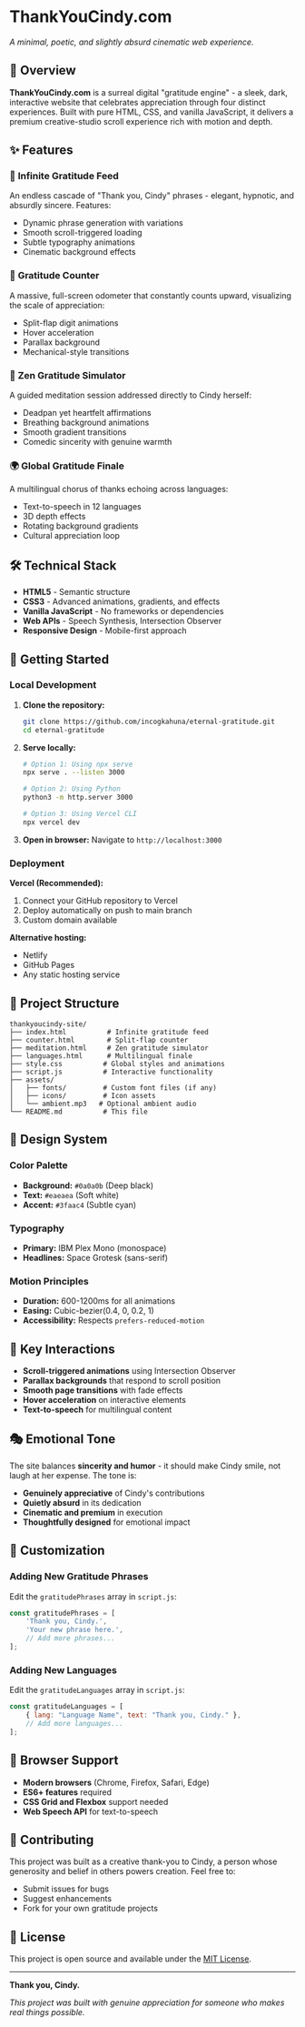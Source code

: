 # ThankYouCindy.com

*A minimal, poetic, and slightly absurd cinematic web experience.*

## 🎯 Overview

**ThankYouCindy.com** is a surreal digital "gratitude engine" - a sleek, dark, interactive website that celebrates appreciation through four distinct experiences. Built with pure HTML, CSS, and vanilla JavaScript, it delivers a premium creative-studio scroll experience rich with motion and depth.

## ✨ Features

### 🌊 **Infinite Gratitude Feed**
An endless cascade of "Thank you, Cindy" phrases - elegant, hypnotic, and absurdly sincere. Features:
- Dynamic phrase generation with variations
- Smooth scroll-triggered loading
- Subtle typography animations
- Cinematic background effects

### 🔢 **Gratitude Counter**
A massive, full-screen odometer that constantly counts upward, visualizing the scale of appreciation:
- Split-flap digit animations
- Hover acceleration
- Parallax background
- Mechanical-style transitions

### 🧘 **Zen Gratitude Simulator**
A guided meditation session addressed directly to Cindy herself:
- Deadpan yet heartfelt affirmations
- Breathing background animations
- Smooth gradient transitions
- Comedic sincerity with genuine warmth

### 🌍 **Global Gratitude Finale**
A multilingual chorus of thanks echoing across languages:
- Text-to-speech in 12 languages
- 3D depth effects
- Rotating background gradients
- Cultural appreciation loop

## 🛠️ Technical Stack

- **HTML5** - Semantic structure
- **CSS3** - Advanced animations, gradients, and effects
- **Vanilla JavaScript** - No frameworks or dependencies
- **Web APIs** - Speech Synthesis, Intersection Observer
- **Responsive Design** - Mobile-first approach

## 🚀 Getting Started

### Local Development

1. **Clone the repository:**
   ```bash
   git clone https://github.com/incogkahuna/eternal-gratitude.git
   cd eternal-gratitude
   ```

2. **Serve locally:**
   ```bash
   # Option 1: Using npx serve
   npx serve . --listen 3000
   
   # Option 2: Using Python
   python3 -m http.server 3000
   
   # Option 3: Using Vercel CLI
   npx vercel dev
   ```

3. **Open in browser:**
   Navigate to `http://localhost:3000`

### Deployment

**Vercel (Recommended):**
1. Connect your GitHub repository to Vercel
2. Deploy automatically on push to main branch
3. Custom domain available

**Alternative hosting:**
- Netlify
- GitHub Pages
- Any static hosting service

## 📁 Project Structure

```
thankyoucindy-site/
├── index.html          # Infinite gratitude feed
├── counter.html        # Split-flap counter
├── meditation.html     # Zen gratitude simulator
├── languages.html      # Multilingual finale
├── style.css          # Global styles and animations
├── script.js          # Interactive functionality
├── assets/
│   ├── fonts/         # Custom font files (if any)
│   ├── icons/         # Icon assets
│   └── ambient.mp3   # Optional ambient audio
└── README.md          # This file
```

## 🎨 Design System

### Color Palette
- **Background:** `#0a0a0b` (Deep black)
- **Text:** `#eaeaea` (Soft white)
- **Accent:** `#3faac4` (Subtle cyan)

### Typography
- **Primary:** IBM Plex Mono (monospace)
- **Headlines:** Space Grotesk (sans-serif)

### Motion Principles
- **Duration:** 600-1200ms for all animations
- **Easing:** Cubic-bezier(0.4, 0, 0.2, 1)
- **Accessibility:** Respects `prefers-reduced-motion`

## 🌟 Key Interactions

- **Scroll-triggered animations** using Intersection Observer
- **Parallax backgrounds** that respond to scroll position
- **Smooth page transitions** with fade effects
- **Hover acceleration** on interactive elements
- **Text-to-speech** for multilingual content

## 🎭 Emotional Tone

The site balances **sincerity and humor** - it should make Cindy smile, not laugh at her expense. The tone is:
- **Genuinely appreciative** of Cindy's contributions
- **Quietly absurd** in its dedication
- **Cinematic and premium** in execution
- **Thoughtfully designed** for emotional impact

## 🔧 Customization

### Adding New Gratitude Phrases
Edit the `gratitudePhrases` array in `script.js`:
```javascript
const gratitudePhrases = [
    'Thank you, Cindy.',
    'Your new phrase here.',
    // Add more phrases...
];
```

### Adding New Languages
Edit the `gratitudeLanguages` array in `script.js`:
```javascript
const gratitudeLanguages = [
    { lang: "Language Name", text: "Thank you, Cindy." },
    // Add more languages...
];
```

## 📱 Browser Support

- **Modern browsers** (Chrome, Firefox, Safari, Edge)
- **ES6+ features** required
- **CSS Grid and Flexbox** support needed
- **Web Speech API** for text-to-speech

## 🤝 Contributing

This project was built as a creative thank-you to Cindy, a person whose generosity and belief in others powers creation. Feel free to:
- Submit issues for bugs
- Suggest enhancements
- Fork for your own gratitude projects

## 📄 License

This project is open source and available under the [MIT License](LICENSE).

---

**Thank you, Cindy.**

*This project was built with genuine appreciation for someone who makes real things possible.*